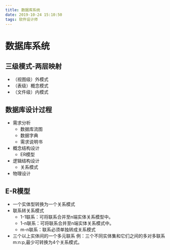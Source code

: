 ```yaml
---
title: 数据库系统
date: 2019-10-24 15:10:50
tags: 软件设计师
---
```

# 数据库系统
## 三级模式-两层映射
- （视图级）外模式
- （表级）概念模式
- （文件级）内模式

## 数据库设计过程
- 需求分析
    - 数据库流图
    - 数据字典
    - 需求说明书
- 概念结构设计
    - ER模型 
- 逻辑结构设计
    - 关系模式 
- 物理设计

## E-R模型
- 一个实体型转换为一个关系模式
- 联系转关系模式
    - 1-1联系：可将联系合并至n端实体关系模型中。
    - 1-n联系：可将联系合并至n端实体关系模式中。
    - m-n联系：联系必须单独转成关系模式
- 三个以上实体间的一个多元联系
    例：三个不同实体集和它们之间的多对多联系m:n:p,最少可转换为4个关系模式。